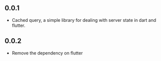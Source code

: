 ## 0.0.1

* Cached query, a simple library for dealing with server state in dart and flutter.

## 0.0.2 
* Remove the dependency on flutter